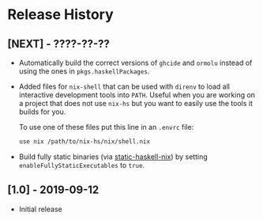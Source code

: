 # Release History

## [NEXT] - ????-??-??

  * Automatically build the correct versions of `ghcide` and `ormolu`
    instead of using the ones in `pkgs.haskellPackages`.

  * Added files for `nix-shell` that can be used with `direnv` to load
    all interactive development tools into `PATH`.  Useful when you
    are working on a project that does not use `nix-hs` but you want
    to easily use the tools it builds for you.

    To use one of these files put this line in an `.envrc` file:

    ```sh
    use nix /path/to/nix-hs/nix/shell.nix
    ```

  * Build fully static binaries (via [static-haskell-nix][]) by
    setting `enableFullyStaticExecutables` to `true`.

[static-haskell-nix]: https://github.com/nh2/static-haskell-nix

## [1.0] - 2019-09-12

  * Initial release
